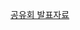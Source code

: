 [공유회 발표자료](https://burnt-stetson-e35.notion.site/_8-299cf6122e8480a48f75ee3d0e3c3fc2?source=copy_link)
